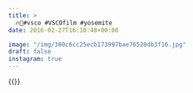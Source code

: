 ```yaml
---
title: >
  🔥🐛#vsco #VSCOfilm #yosemite
date: 2016-02-27T16:10:48+00:00

image: "/img/300c6cc25ecb173997bae76520db3f16.jpg"
draft: false
instagram: true
---
```


{{<photo src="/img/300c6cc25ecb173997bae76520db3f16.jpg">}}
